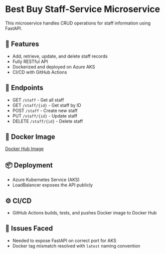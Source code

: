 # Best Buy Staff-Service Microservice

This microservice handles CRUD operations for staff information using FastAPI.

## 📌 Features
- Add, retrieve, update, and delete staff records
- Fully RESTful API
- Dockerized and deployed on Azure AKS
- CI/CD with GitHub Actions

## 🚀 Endpoints
- GET `/staff` - Get all staff
- GET `/staff/{id}` - Get staff by ID
- POST `/staff` - Create new staff
- PUT `/staff/{id}` - Update staff
- DELETE `/staff/{id}` - Delete staff

## 🐳 Docker Image
[Docker Hub Image](https://hub.docker.com/r/satyams45/bestbuy-staff-service)

## 📦 Deployment
- Azure Kubernetes Service (AKS)
- LoadBalancer exposes the API publicly

## ⚙️ CI/CD
- GitHub Actions builds, tests, and pushes Docker image to Docker Hub

## 🧪 Issues Faced
- Needed to expose FastAPI on correct port for AKS
- Docker tag mismatch resolved with `latest` naming convention
